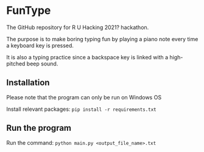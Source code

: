 # FunType
The GitHub repository for R U Hacking 2021? hackathon.

The purpose is to make boring typing fun by playing a piano note every time a keyboard key is pressed.

It is also a typing practice since a backspace key is linked with a high-pitched beep sound.

## Installation
Please note that the program can only be run on Windows OS

Install relevant packages:
`pip install -r requirements.txt`

## Run the program
Run the command:
`python main.py <output_file_name>.txt`
